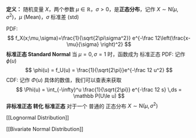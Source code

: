 **定义：**
随机变量 $X$，两个参数 $\mu \in \mathbb R$，$\sigma>0$，是**正态分布**，记作 $X\sim \text{N}(\mu,\sigma^2)$，$\mu$ (Mean)，$\sigma$ 标准差 (std)

PDF:
$$
f_X(x;\mu,\sigma)=\frac{1}{\sqrt{2\pi\sigma^2}} e^{-\frac 12\left(\frac{x-\mu}{\sigma} \right)^2} 
$$
**标准正态 Standard Normal**
当 $\mu = 0,\sigma = 1$ 时，函数成为 标准正态
PDF: 记作 $\phi(u)$
$$
\phi(u) = f_U(u) = \frac{1}{\sqrt{2\pi}}e^{-\frac 12 u^2}
$$
CDF: 记作 $\Phi(u)$
具体的数值，我们可以查表来获取
$$
\Phi(u) = \int_{-\infty}^u \frac{1}{\sqrt{2\pi}} e^{-\frac 12 s} \,ds = \mathbb P(U\le u)
$$
**非标准正态 转化 标准正态**
对于一个 普通的 正态分布 $X\sim \mathrm N(\mu,\sigma^2)$


[[Lognormal Distribution]]

[[Bivariate Normal Distribution]]
